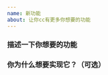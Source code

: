 ```yaml
---
name: 新功能
about: 让你cc有更多你想要的功能
---
```

<!--- 请按照本模板格式填写，否则您的issue将被无条件close。内容越多越重要，实现的可能性也就越大 -->

<!--- 请在创建issue之前确保您的建议没有重复 -->

### 描述一下你想要的功能

### 你为什么想要实现它？（可选）